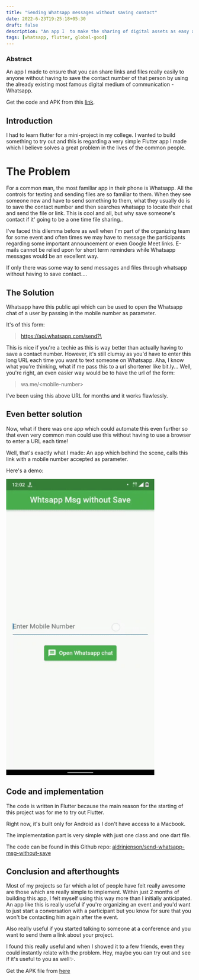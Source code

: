```yaml
---
title: "Sending Whatsapp messages without saving contact"
date: 2022-6-23T19:25:18+05:30
draft: false
description: "An app I  to make the sharing of digital assets as easy and accessible as possible"
tags: [whatsapp, flutter, global-good]
---
```


### Abstract

An app I made to ensure that you can share links and files really easily to anyone without having to save the contact number of that person by using the already existing most famous digital medium of communication - Whatsapp.

Get the code and APK from this [link](https://github.com/aldrinjenson/send-whatsapp-msg-without-save).

## Introduction

I had to learn flutter for a mini-project in my college. I wanted to build something to try out and this is regarding a very simple Flutter app I made which I believe solves a great problem in the lives of the common people.

# The Problem

For a common man, the most familiar app in their phone is Whatsapp. All the controls for texting and sending files are so familiar to them. When they see someone new and have to send something to them, what they usually do is to save the contact number and then searches whatsapp to locate their chat and send the file or link.
This is cool and all, but why save someone's contact if it' going to be a one time file sharing..

I've faced this dilemma before as well when I'm part of the organizing team for some event and often times we may have to message the participants regarding some important announcement or even Google Meet links. E-mails cannot be relied upon for short term reminders while Whatsapp messages would be an excellent way.

If only there was some way to send messages and files through whatsapp without having to save contact....

## The Solution

Whatsapp have this public api which can be used to open the Whatsapp chat of a user by passing in the mobile number as parameter.

It's of this form:

> https://api.whatsapp.com/send?\<mobile-number>

This is nice if you're a techie as this is way better than actually having to save a contact number. However, it's still clumsy as you'd have to enter this long URL each time you want to text someone on Whatsapp. Aha, I know what you're thinking, what if me pass this to a url shortener like bit.ly... Well, you're right, an even easier way would be to have the url of the form:

> wa.me/\<mobile-number>

I've been using this above URL for months and it works flawlessly.

## Even better solution

Now, what if there was one app which could automate this even further so that even very common man could use this without having to use a browser to enter a URL each time!

Well, that's exactly what I made: An app which behind the scene, calls this link with a mobile number accepted as parameter.

Here's a demo:

<img src="/images/wa_msg_without_save_demo.gif" width=400 alt="demo workflow gif">
<br/>

## Code and implementation

The code is written in Flutter because the main reason for the starting of this project was for me to try out Flutter.

Right now, it's built only for Android as I don't have access to a Macbook.

The implementation part is very simple with just one class and one dart file.

The code can be found in this Github repo: [aldrinjenson/send-whatsapp-msg-without-save](https://github.com/aldrinjenson/send-whatsapp-msg-without-save)

## Conclusion and afterthoughts

Most of my projects so far which a lot of people have felt really awesome are those which are really simple to implement. Within just 2 months of building this app, I felt myself using this way more than I initially anticipated. An app like this is really useful if you're organizing an event and you'd want to just start a conversation with a participant but you know for sure that you won't be contacting him again after the event.

Also really useful if you started talking to someone at a conference and you want to send them a link about your project.

I found this really useful and when I showed it to a few friends, even they could instantly relate with the problem. Hey, maybe you can try out and see if it's useful to you as well✨.

Get the APK file from [here](https://github.com/aldrinjenson/send-whatsapp-msg-without-save)

